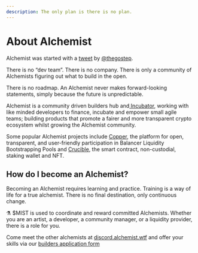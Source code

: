 ```yaml
---
description: The only plan is there is no plan.
---
```


# About Alchemist

Alchemist was started with a [tweet](https://twitter.com/thegostep/status/1358159173440184322?s=20) by [@thegostep](https://twitter.com/thegostep).

There is no “dev team”. There is no company. There is only a community of Alchemists figuring out what to build in the open.

There is no roadmap. An Alchemist never makes forward-looking statements, simply because the future is unpredictable.

Alchemist is a community driven builders hub and[ Incubator](https://docs.alchemist.wtf/alchemist/the-alchemist-fractal/builders-program), working with like minded developers to finance, incubate and empower small agile teams; building products that promote a fairer and more transparent crypto ecosystem whilst growing the Alchemist community.

Some popular Alchemist projects include [Copper](https://docs.alchemist.wtf/copper), the platform for open, transparent, and user-friendly participation in Balancer Liquidity Bootstrapping Pools and [Crucible](https://docs.alchemist.wtf/crucible), the smart contract, non-custodial, staking wallet and NFT.

## **How do I become an Alchemist?**

Becoming an Alchemist requires learning and practice. Training is a way of life for a true alchemist. There is no final destination, only continuous change.

⚗️ $MIST is used to coordinate and reward committed Alchemists. Whether you are an artist, a developer, a community manager, or a liquidity provider, there is a role for you.

Come meet the other alchemists at [discord.alchemist.wtf](http://discord.alchemist.wtf) and offer your skills via our [builders application form](https://alchemistcoin.typeform.com/to/YUBB53J8)
